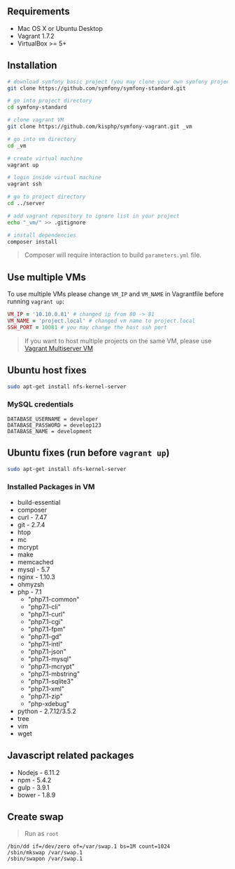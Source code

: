 ## Requirements

- Mac OS X or Ubuntu Desktop
- Vagrant 1.7.2
- VirtualBox >= 5+

## Installation

```bash
# download symfony basic project (you may clone your own symfony project)
git clone https://github.com/symfony/symfony-standard.git

# go into project directory
cd symfony-standard

# clone vagrant VM
git clone https://github.com/kisphp/symfony-vagrant.git _vm

# go into vm directory
cd _vm

# create virtual machine
vagrant up

# login inside virtual machine
vagrant ssh

# go to project directory
cd ../server

# add vagrant repository to ignore list in your project
echo "_vm/" >> .gitignore 

# install dependencies
composer install

```

> Composer will require interaction to build `parameters.yml` file.

## Use multiple VMs

To use multiple VMs please change `VM_IP` and `VM_NAME` in Vagrantfile before running `vagrant up`:

```ruby
VM_IP = '10.10.0.81' # changed ip from 80 -> 81
VM_NAME = 'project.local' # changed vm name to project.local
SSH_PORT = 10081 # you may change the host ssh port
```

> If you want to host multiple projects on the same VM, please use [Vagrant Multiserver VM](https://github.com/kisphp/vagrant-multiserver)

## Ubuntu host fixes 
```bash
sudo apt-get install nfs-kernel-server
```

### MySQL credentials

```
DATABASE_USERNAME = developer
DATABASE_PASSWORD = develop123
DATABASE_NAME = development
```

## Ubuntu fixes (run before `vagrant up`)
```bash
sudo apt-get install nfs-kernel-server
```

### Installed Packages in VM

- build-essential
- composer
- curl - 7.47
- git - 2.7.4
- htop
- mc
- mcrypt
- make
- memcached
- mysql - 5.7
- nginx - 1.10.3
- ohmyzsh
- php - 7.1
  - "php7.1-common"
  - "php7.1-cli"
  - "php7.1-curl"
  - "php7.1-cgi"
  - "php7.1-fpm"
  - "php7.1-gd"
  - "php7.1-intl"
  - "php7.1-json"
  - "php7.1-mysql"
  - "php7.1-mcrypt"
  - "php7.1-mbstring"
  - "php7.1-sqlite3"
  - "php7.1-xml"
  - "php7.1-zip"
  - "php-xdebug"
- python - 2.7.12/3.5.2
- tree
- vim
- wget

## Javascript related packages

- Nodejs - 6.11.2
- npm - 5.4.2
- gulp - 3.9.1
- bower - 1.8.9


## Create swap

> Run as `root`
```
/bin/dd if=/dev/zero of=/var/swap.1 bs=1M count=1024
/sbin/mkswap /var/swap.1
/sbin/swapon /var/swap.1
```
